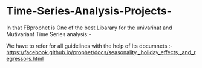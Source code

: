 # Time-Series-Analysis-Projects-

In that FBprophet is One of the best Libarary for the univarinat and Mutivariant Time Series analysis:-

We have to refer for all guidelines with the help of Its documnets :-
https://facebook.github.io/prophet/docs/seasonality,_holiday_effects,_and_regressors.html
